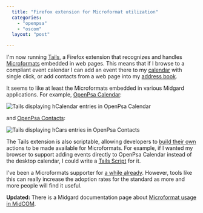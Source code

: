```yaml
---
  title: "Firefox extension for Microformat utilization"
  categories: 
    - "openpsa"
    - "oscom"
  layout: "post"

---
```

I'm now running [Tails][1], a Firefox extension that recognizes and handles [Microformats][2] embedded in web pages. This means that if I browse to a compliant event calendar I can add an event there to my [calendar][6] with single click, or add contacts from a web page into my [address book][5].

It seems to like at least the Microformats embedded in various Midgard applications. For example, [OpenPsa Calendar][3]:

![Tails displaying hCalendar entries in OpenPsa Calendar](http://bergie.iki.fi/midcom-serveattachmentguid-803fced058973b4c943167741c599a35/tails-extension-openpsa-calendar-small.jpg)

and [OpenPsa Contacts][4]:

![Tails displaying hCars entries in OpenPsa Contacts](http://bergie.iki.fi/midcom-serveattachmentguid-9853f72d536a03f01d534ed7ada745e2/tails-extension-openpsa-contacts-small.jpg)

The Tails extension is also scriptable, allowing developers to [build their own][7] actions to be made available for Microformats. For example, if I wanted my browser to support adding events directly to OpenPsa Calendar instead of the desktop calendar, I could write a [Tails Script][7] for it.

I've been a Microformats supporter for [a while already][8]. However, tools like this can really increase the adoption rates for the standard as more and more people will find it useful.

__Updated:__ There is a Midgard documentation page about [Microformat usage in MidCOM][9].

[1]: http://blog.codeeg.com/tails-firefox-extension-03/
[2]: http://microformats.org/about/
[3]: http://www.openpsa.org/version2/openpsa/calendar.html
[4]: http://www.openpsa.org/version2/openpsa/contacts.html
[5]: http://www.apple.com/macosx/features/addressbook/
[6]: http://www.apple.com/macosx/features/ical/
[7]: http://blog.codeeg.com/tails-firefox-extension-03/creating-a-tails-script/
[8]: http://bergie.iki.fi/blog/openpsa-calendar-goes-horizontal.html
[9]: http://www.midgard-project.org/documentation/microformat-usage-in-midcom/